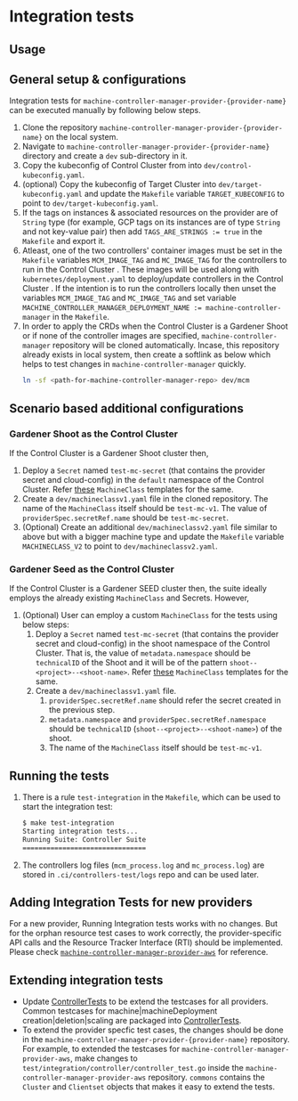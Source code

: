 # Integration tests

## Usage

## General setup & configurations

Integration tests for `machine-controller-manager-provider-{provider-name}` can be executed manually by following below steps.

1. Clone the repository `machine-controller-manager-provider-{provider-name}` on the local system.
1. Navigate to `machine-controller-manager-provider-{provider-name}` directory and create a `dev` sub-directory in it.
1. Copy the kubeconfig of Control Cluster  from into `dev/control-kubeconfig.yaml`. 
1. (optional) Copy the kubeconfig of Target Cluster  into `dev/target-kubeconfig.yaml` and update the `Makefile` variable `TARGET_KUBECONFIG` to point to `dev/target-kubeconfig.yaml`.
1. If the tags on instances & associated resources on the provider are of `String` type (for example, GCP tags on its instances are of type `String` and not key-value pair) then add `TAGS_ARE_STRINGS := true` in the `Makefile` and export it.
1. Atleast, one of the two controllers' container images must be set in the `Makefile` variables `MCM_IMAGE_TAG` and `MC_IMAGE_TAG` for the controllers to run in the Control Cluster . These images will be used along with `kubernetes/deployment.yaml` to deploy/update controllers in the Control Cluster . If the intention is to run the controllers locally then unset the variables `MCM_IMAGE_TAG` and `MC_IMAGE_TAG` and set variable `MACHINE_CONTROLLER_MANAGER_DEPLOYMENT_NAME := machine-controller-manager` in the `Makefile`.
7. In order to apply the CRDs when the Control Cluster is a Gardener Shoot or if none of the controller images are specified, `machine-controller-manager` repository will be cloned automatically. Incase, this repository already exists in local system, then create a softlink as below which helps to test changes in `machine-controller-manager` quickly.
    ```bash
    ln -sf <path-for-machine-controller-manager-repo> dev/mcm
    ```
## Scenario based additional configurations
### Gardener Shoot as the Control Cluster 

If the Control Cluster  is a Gardener Shoot cluster then,

1. Deploy a `Secret` named `test-mc-secret` (that contains the provider secret and cloud-config) in the `default` namespace of the Control Cluster. Refer [these](https://github.com/gardener/machine-controller-manager/tree/master/kubernetes/machine_classes) `MachineClass` templates for the same.
1. Create a `dev/machineclassv1.yaml` file in the cloned repository. The name of the `MachineClass` itself should be `test-mc-v1`. The value of `providerSpec.secretRef.name` should be `test-mc-secret`. 
1. (Optional) Create an additional `dev/machineclassv2.yaml` file similar to above but with a bigger machine type and update the `Makefile` variable `MACHINECLASS_V2` to point to `dev/machineclassv2.yaml`.

### Gardener Seed as the Control Cluster 

If the Control Cluster  is a Gardener SEED cluster then, the suite ideally employs the already existing `MachineClass` and Secrets. However,

1. (Optional) User can employ a custom `MachineClass` for the tests using below steps:
    1. Deploy a `Secret` named `test-mc-secret` (that contains the provider secret and cloud-config) in the shoot namespace of the Control Cluster. That is, the value of `metadata.namespace` should be `technicalID` of the Shoot and it will be of the pattern `shoot--<project>--<shoot-name>`. Refer [these](https://github.com/gardener/machine-controller-manager/tree/master/kubernetes/machine_classes) `MachineClass` templates for the same. 
    1. Create a `dev/machineclassv1.yaml` file.
        1. `providerSpec.secretRef.name` should refer the secret created in the previous step.
        1. `metadata.namespace` and `providerSpec.secretRef.namespace` should be `technicalID` (`shoot--<project>--<shoot-name>`) of the shoot.
        1.  The name of the `MachineClass` itself should be `test-mc-v1`.

## Running the tests

1. There is a rule `test-integration` in the `Makefile`, which can be used to start the integration test:
    ```bash
    $ make test-integration 
    Starting integration tests...
    Running Suite: Controller Suite
    ===============================
    ```
1. The controllers log files (`mcm_process.log` and `mc_process.log`) are stored in `.ci/controllers-test/logs` repo and can be used later.
## Adding Integration Tests for new providers

For a new provider, Running Integration tests works with no changes. But for the orphan resource test cases to work correctly, the provider-specific API calls and the Resource Tracker Interface (RTI) should be implemented. Please check [`machine-controller-manager-provider-aws`](../../test/integration/provider/rti.go) for reference.

## Extending integration tests

- Update [ControllerTests](../../pkg/test/integration/common/framework.go#L481) to be extend the testcases for all providers. Common testcases for machine|machineDeployment creation|deletion|scaling are packaged into [ControllerTests](../../pkg/test/integration/common/framework.go#L481).
- To extend the provider specfic test cases, the changes should be done in the `machine-controller-manager-provider-{provider-name}` repository. For example, to extended the testcases for `machine-controller-manager-provider-aws`, make changes to `test/integration/controller/controller_test.go` inside the `machine-controller-manager-provider-aws` repository. `commons` contains the `Cluster` and `Clientset` objects that makes it easy to extend the tests.